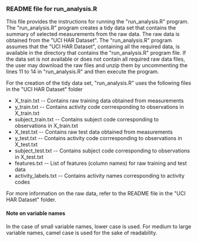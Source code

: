 ### README file for run_analysis.R

This file provides the instructions for running the "run_analysis.R" program. The "run_analysis.R"  program creates a tidy data set that contains the summary of selected measurements from the raw data. The raw data is obtained from the "UCI HAR Dataset". The "run_analysis.R" program assumes that the "UCI HAR Dataset", containing all the required data, is available in the directory that contains the "run_analysis.R" program file. If the data set is not available or does not contain all required raw data files, the user may download the raw files and unzip them by uncommenting the lines 11 to 14 in "run_analysis.R" and then execute the program.

For the creation of the tidy data set, "run_analysis.R" uses the following files in the "UCI HAR Dataset" folder

* X_train.txt            -- Contains raw training data obtained from measurements
* y_train.txt            -- Contains activity code corrresponding to observations in X_train.txt
* subject_train.txt      -- Contains subject code corresponding to observations in X_train.txt         
* X_test.txt             -- Contains raw test data obtained from measurements
* y_test.txt             -- Contains activity code corrresponding to observations in X_test.txt
* subject_test.txt       -- Contains subject code corresponding to observations in X_test.txt  
* features.txt           -- List of features (column names) for raw training and test data
* activity_labels.txt    -- Contains activity names corresponding to activity codes

For more information on the raw data, refer to the README file in the "UCI HAR Dataset" folder.

#### Note on variable names
In the case of  small variable names, lower case is used. For medium to large variable names, camel case is used for the sake of readability. 

